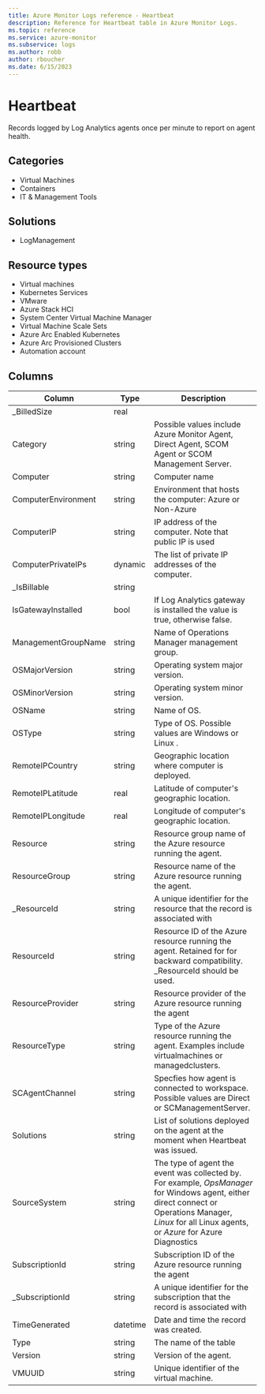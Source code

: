 ```yaml
---
title: Azure Monitor Logs reference - Heartbeat
description: Reference for Heartbeat table in Azure Monitor Logs.
ms.topic: reference
ms.service: azure-monitor
ms.subservice: logs
ms.author: robb
author: rboucher
ms.date: 6/15/2023
---
```


# Heartbeat

 Records logged by Log Analytics agents once per minute to report on agent health.

## Categories

- Virtual Machines
- Containers
- IT & Management Tools
## Solutions

- LogManagement
## Resource types

- Virtual machines
- Kubernetes Services
- VMware
- Azure Stack HCI
- System Center Virtual Machine Manager
- Virtual Machine Scale Sets
- Azure Arc Enabled Kubernetes
- Azure Arc Provisioned Clusters
- Automation account




## Columns

| Column | Type | Description |
| --- | --- | --- |
| _BilledSize | real |  |
| Category | string | Possible values include Azure Monitor Agent, Direct Agent, SCOM Agent or SCOM Management Server. |
| Computer | string | Computer name |
| ComputerEnvironment | string | Environment that hosts the computer: Azure or Non-Azure |
| ComputerIP | string | IP address of the computer. Note that public IP is used |
| ComputerPrivateIPs | dynamic | The list of private IP addresses of the computer. |
| _IsBillable | string |  |
| IsGatewayInstalled | bool | If Log Analytics gateway is installed the value is true, otherwise false. |
| ManagementGroupName | string | Name of Operations Manager management group. |
| OSMajorVersion | string | Operating system major version. |
| OSMinorVersion | string | Operating system minor version. |
| OSName | string | Name of OS. |
| OSType | string | Type of OS. Possible values are Windows or Linux . |
| RemoteIPCountry | string | Geographic location where computer is deployed. |
| RemoteIPLatitude | real | Latitude of computer's geographic location. |
| RemoteIPLongitude | real | Longitude of computer's geographic location. |
| Resource | string | Resource group name of the Azure resource running the agent. |
| ResourceGroup | string | Resource name of the Azure resource running the agent. |
| _ResourceId | string | A unique identifier for the resource that the record is associated with |
| ResourceId | string | Resource ID of the Azure resource running the agent. Retained for for backward compatibility. _ResourceId should be used. |
| ResourceProvider | string | Resource provider of the Azure resource running the agent |
| ResourceType | string | Type of the Azure resource running the agent. Examples include virtualmachines or managedclusters. |
| SCAgentChannel | string | Specfies how agent is connected to workspace. Possible values are Direct or SCManagementServer. |
| Solutions | string | List of solutions deployed on the agent at the moment when Heartbeat was issued. |
| SourceSystem | string | The type of agent the event was collected by. For example, *OpsManager* for Windows agent, either direct connect or Operations Manager, *Linux* for all Linux agents, or *Azure* for Azure Diagnostics |
| SubscriptionId | string | Subscription ID of the Azure resource running the agent |
| _SubscriptionId | string | A unique identifier for the subscription that the record is associated with |
| TimeGenerated | datetime | Date and time the record was created. |
| Type | string | The name of the table |
| Version | string | Version of the agent. |
| VMUUID | string | Unique identifier of the virtual machine. |
